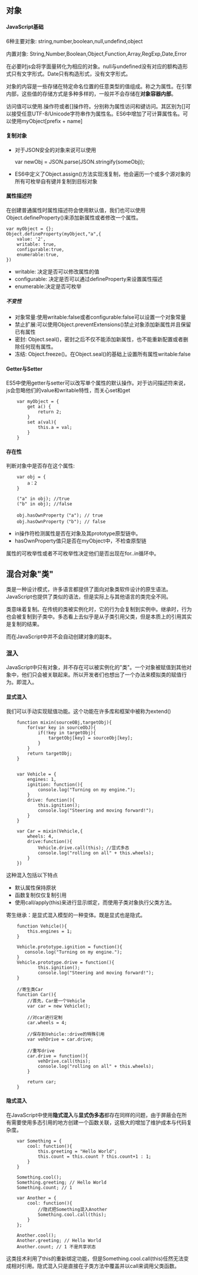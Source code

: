
## 对象

#### JavaScript基础

6种主要对象: string,number,boolean,null,undefind,object

内置对象: String,Number,Boolean,Object,Function,Array,RegExp,Date,Error

在必要时js会将字面量转化为相应的对象。null与undefined没有对应的额构造形式只有文字形式。Date只有构造形式，没有文字形式。

对象的内容是一些存储在特定命名位置的任意类型的值组成。称之为属性。在引擎内部，这些值的存储方式是多种多样的，一般并不会存储在**对象容器内部**。

访问值可以使用.操作符或者[]操作符。分别称为属性访问和键访问。其区别为[]可以接受任意UTF-8/Unicode字符串作为属性名。ES6中增加了可计算属性名。可以使用myObject[prefix + name]

#### 复制对象
- 对于JSON安全的对象来说可以使用


     var newObj = JSON.parse(JSON.stringify(someObj));
     
- ES6中定义了Object.assign()方法实现浅复制，他会遍历一个或多个源对象的所有可枚举自有键并复制到目标对象

#### 属性描述符
在创建普通属性时属性描述符会使用默认值，我们也可以使用Object.defineProperty()来添加新属性或者修改一个属性。


```
var myObject = {};
Object.defineProperty(myObject,"a",{
    value: '2',
    writable: true,
    configurable:true,
    enumerable:true,
})
```

- writable: 决定是否可以修改属性的值
- configurable: 决定是否可以通过defineProperty来设置属性描述
- enumerable:决定是否可枚举

##### 不变性
- 对象常量:使用writable:false或者configurable:false可以设置一个对象常量
- 禁止扩展:可以使用Object.preventExtensions()禁止对象添加新属性并且保留已有属性
- 密封: Object.seal()，密封之后不仅不能添加新属性，也不能重新配置或者删除任何现有属性。
- 冻结: Object.freeze()。在Object.seal()的基础上设置所有属性writable:false

#### Getter与Setter
ES5中使用getter与setter可以改写单个属性的默认操作。对于访问描述符来说，js会忽略他们的value和writable特性，而关心set和get

```
    var myObject = {
        get a() {
            return 2;
        }
        set a(val){
            this.a = val;
        }
    }
```

#### 存在性
判断对象中是否存在这个属性:

```
    var obj = {
        a：2
    }
    
    ("a" in obj); //true
    ("b" in obj); //false
    
    obj.hasOwnProperty（"a"); // true
    obj.hasOwnProperty（"b"); // false
```
- in操作符检测属性是否在对象及其prototype原型链中。
- hasOwnProperty值只是否在myObject中，不检查原型链

属性的可枚举性或者不可枚举性决定他们是否出现在for..in循环中。

## 混合对象"类"
类是一种设计模式，许多语言都提供了面向对象类软件设计的原生语法。JavaScript也提供了类似的语法，但是实际上与其他语言的类完全不同。

类意味着复制。在传统的类被实例化时，它的行为会复制到实例中。继承时，行为也会被复制到子类中。多态看上去似乎是从子类引用父类，但是本质上的引用其实是复制的结果。

而在JavaScript中并不会自动创建对象的副本。

### 混入
JavaScript中只有对象，并不存在可以被实例化的"类"。一个对象被赋值到其他对象中，他们只会被关联起来。所以开发者们也想出了一个办法来模拟类的赋值行为。即混入。

#### 显式混入
我们可以手动实现赋值功能。这个功能在许多库和框架中被称为extend()


```
    function mixin(sourceOBj,targetObj){
        for(var key in sourceObJ){
            if(!key in targetObj){
                targetObj[key] = sourceObj[key];
            }
        }
        return targetObj;
    }
    
    
    var Vehicle = {
        engines: 1,
        ignition: function(){
            console.log("Turning on my engine.");
        }
        drive: function(){
            this.ignition();
            console.log("Steering and moving forward!");
        }
    }
    
    var Car = mixin(Vehicle,{
        wheels: 4,
        drive:function(){
            Vehicle.drive.call(this); //显式多态
            console.log("rolling on all" + this.wheels);
        }
    })
```
这种混入包括以下特点
- 默认属性保持原状
- 函数复制仅仅复制引用
- 使用call/apply(this)来进行显示绑定，而使用子类对象执行父类方法。

寄生继承：是显式混入模型的一种变体。既是显式也是隐式。

```
    function Vehicle(){
        this.engines = 1;
    }
    
    Vehicle.prototype.ignition = function(){
       console.log("Turning on my engine.");
    }
    Vehicle.prototype.drive = function(){
            this.ignition();
            console.log("Steering and moving forward!");
    }
    
    //寄生类Car
    function Car(){
        //首先，Car是一个Vehicle
        var car = new Vehicle();
        
        //对car进行定制
        car.wheels = 4;
        
        //保存到Vehicle::drive的特殊引用
        var vehDrive = car.drive;
        
        //重写drive
        car.drive = function(){
            vehDrive.call(this);
            console.log("rolling on all" + this.wheels);
        }
        
        return car;
    }
```
#### 隐式混入

在JavaScript中使用**隐式混入**与**显式伪多态**都存在同样的问题，由于屏蔽会在所有需要使用多态引用的地方创建一个函数关联，这极大的增加了维护成本与代码复杂度。

```
    var Something = {
        cool: function(){
            this.greeting = "Hello World";
            this.count = this.count ? this.count+1 : 1;
        }
    }
    
    Something.cool();
    Something.greeting; // Hello World
    Something.count; // 1
    
    var Another = {
        cool: function(){
            //隐式把Something混入Another
            Something.cool.call(this);
        }
    };
    
    Another.cool();
    Another.greeting; // Hello World
    Another.count; // 1 不是共享状态
```
这类技术利用了this的重新绑定功能，但是Something.cool.call(this)任然无法变成相对引用。隐式混入只是直接在子类方法中覆盖并以call来调用父类函数。